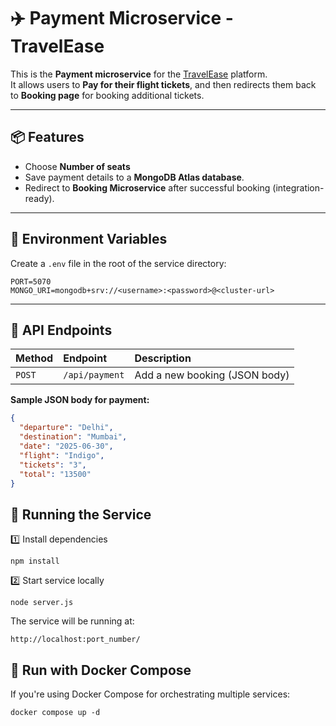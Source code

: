 # ✈️ Payment Microservice - TravelEase

This is the **Payment microservice** for the [TravelEase](https://github.com/TravelEase-Xebia/TravelEase) platform.  
It allows users to **Pay for their flight tickets**, and then redirects them back to **Booking page** for booking additional tickets.

---

## 📦 Features

- Choose **Number of seats**
- Save payment details to a **MongoDB Atlas database**.
- Redirect to **Booking Microservice** after successful booking (integration-ready).

---

## 📝 Environment Variables

Create a `.env` file in the root of the service directory:
```
PORT=5070
MONGO_URI=mongodb+srv://<username>:<password>@<cluster-url>
```
---

## 📡 API Endpoints

| Method | Endpoint        | Description                  |
|:--------|:----------------|:------------------------------|
| `POST`  | `/api/payment` | Add a new booking (JSON body)  |

**Sample JSON body for payment:**
```json
{
  "departure": "Delhi",
  "destination": "Mumbai",
  "date": "2025-06-30",
  "flight": "Indigo",
  "tickets": "3",
  "total": "13500"
}
```
## 🚀 Running the Service
1️⃣ Install dependencies
```
npm install
```
2️⃣ Start service locally
```
node server.js
```
The service will be running at:
```
http://localhost:port_number/
```
## 🐳 Run with Docker Compose
If you're using Docker Compose for orchestrating multiple services:
```
docker compose up -d
```
